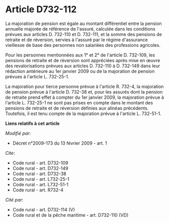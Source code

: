 # Article D732-112

La majoration de pension est égale au montant différentiel entre la pension annuelle majorée de référence de l'assuré,
calculée dans les conditions prévues aux articles D. 732-110 et D. 732-111, et la somme des pensions de retraite et de
réversion, servies à l'assuré par le régime d'assurance vieillesse de base des personnes non salariées des professions
agricoles. 

Pour les personnes mentionnées aux 1° et 2° de l'article D. 732-109, les pensions de retraite et de réversion sont appréciées
après mise en œuvre des revalorisations prévues aux articles D. 732-110 à D. 732-149 dans leur rédaction antérieure au 1er
janvier 2009 ou de la majoration de pension prévues à l'article L. 732-25-1. 

La majoration pour tierce personne prévue à l'article R. 732-4, la majoration de pension prévue à l'article D. 732-38 et,
pour les assurés dont la pension de retraite prend effet à compter du 1er janvier 2009, la majoration prévue à l'article L.
732-25-1 ne sont pas prises en compte dans le montant des pensions de retraite et de réversion définies aux alinéas
précédents. Toutefois, il est tenu compte de la majoration prévue à l'article L. 732-51-1.

**Liens relatifs à cet article**

_Modifié par_:

  - Décret n°2009-173 du 13 février 2009 - art. 1

_Cite_:

  - Code rural - art. D732-109
  - Code rural - art. D732-149
  - Code rural - art. D732-38
  - Code rural - art. L732-25-1
  - Code rural - art. L732-51-1
  - Code rural - art. R732-4

_Cité par_:

  - Code rural - art. D732-114 (V)
  - Code rural et de la pêche maritime - art. D732-110 (VD)

